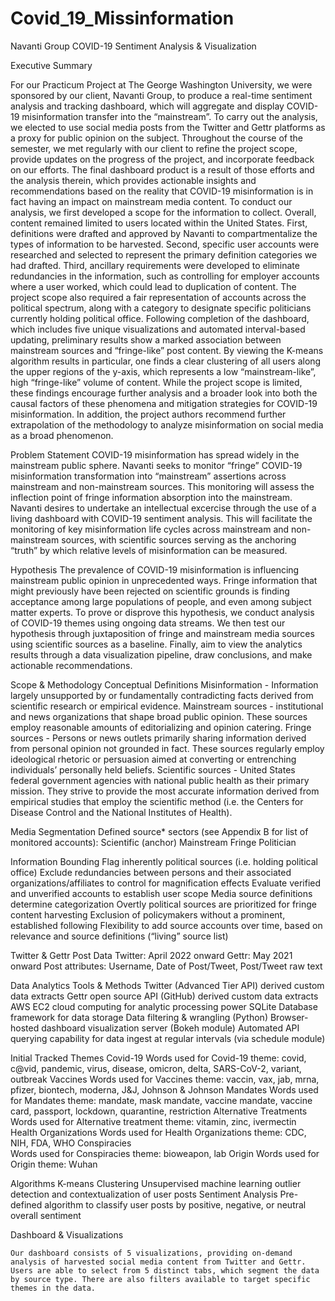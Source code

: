 # Covid_19_Missinformation
Navanti Group
COVID-19 Sentiment Analysis & Visualization


Executive Summary

For our Practicum Project at The George Washington University, we were sponsored by our client, Navanti Group, to produce a real-time sentiment analysis and tracking dashboard, which will aggregate and display COVID-19 misinformation transfer into the “mainstream”. To carry out the analysis, we elected to use social media posts from the Twitter and Gettr platforms as a proxy for public opinion on the subject. Throughout the course of the semester, we met regularly with our client to refine the project scope, provide updates on the progress of the project, and incorporate feedback on our efforts. The final dashboard product is a result of those efforts and the analysis therein, which provides actionable insights and recommendations based on the reality that COVID-19 misinformation is in fact having an impact on mainstream media content.
	To conduct our analysis, we first developed a scope for the information to collect. Overall, content remained limited to users located within the United States. First, definitions were drafted and approved by Navanti to compartmentalize the types of information to be harvested. Second, specific user accounts were researched and selected to represent the primary definition categories we had drafted. Third, ancillary requirements were developed to eliminate redundancies in the information, such as controlling for employer accounts where a user worked, which could lead to duplication of content. The project scope also required a fair representation of accounts across the political spectrum, along with a category to designate specific politicians currently holding political office.
	Following completion of the dashboard, which includes five unique visualizations and automated interval-based updating, preliminary results show a marked association between mainstream sources and “fringe-like” post content. By viewing the K-means algorithm results in particular, one finds a clear clustering of all users along the upper regions of the y-axis, which represents a low “mainstream-like”, high “fringe-like” volume of content. While the project scope is limited, these findings encourage further analysis and a broader look into both the causal factors of these phenomena and mitigation strategies for COVID-19 misinformation. In addition, the project authors recommend further extrapolation of the methodology to analyze misinformation on social media as a broad phenomenon.


Problem Statement
COVID-19 misinformation has spread widely in the mainstream public sphere. Navanti seeks to monitor “fringe” COVID-19 misinformation transformation into “mainstream” assertions across mainstream and non-mainstream sources. This monitoring will assess the inflection point of fringe information absorption into the mainstream. Navanti desires to undertake an intellectual excercise through the use of a living dashboard with COVID-19 sentiment analysis. This will facilitate the monitoring of key misinformation life cycles across mainstream and non-mainstream sources, with scientific sources serving as the anchoring “truth” by which relative levels of misinformation can be measured.

Hypothesis
The prevalence of COVID-19 misinformation is influencing mainstream public opinion in unprecedented ways. Fringe information that might previously have been rejected on scientific grounds is finding acceptance among large populations of people, and even among subject matter experts. To prove or disprove this hypothesis, we conduct analysis of COVID-19 themes using ongoing data streams. We then test our hypothesis through juxtaposition of fringe and mainstream media sources using scientific sources as a baseline. Finally, aim to view the analytics results through a data visualization pipeline, draw conclusions, and make actionable recommendations.

Scope & Methodology
Conceptual Definitions
Misinformation - Information largely unsupported by or fundamentally contradicting facts derived from scientific research or empirical evidence.
Mainstream sources - institutional and news organizations that shape broad public opinion. These sources employ reasonable amounts of editorializing and opinion catering.
Fringe sources - Persons or news outlets primarily sharing information derived from personal opinion not grounded in fact. These sources regularly employ ideological rhetoric or persuasion aimed at converting or entrenching individuals’ personally held beliefs.
Scientific sources - United States federal government agencies with national public health as their primary mission. They strive to provide the most accurate information derived from empirical studies that employ the scientific method (i.e. the Centers for Disease Control and the National Institutes of Health).







Media Segmentation
Defined source* sectors (see Appendix B for list of monitored accounts):
Scientific (anchor)
Mainstream
Fringe
Politician

Information Bounding
Flag inherently political sources (i.e. holding political office)
Exclude redundancies between persons and their associated organizations/affiliates to control for magnification effects
Evaluate verified and unverified accounts to establish user scope
Media source definitions determine categorization
Overtly political sources are prioritized for fringe content harvesting
Exclusion of  policymakers without a prominent, established following
Flexibility to add source accounts over time, based on relevance and source definitions (“living” source list)

Twitter & Gettr Post Data
Twitter: April 2022 onward
Gettr: May 2021 onward
Post attributes: Username, Date of Post/Tweet, Post/Tweet raw text

Data Analytics
Tools & Methods
Twitter (Advanced Tier API) derived custom data extracts
Gettr open source API (GitHub) derived custom data extracts
AWS EC2 cloud computing for analytic processing power
SQLite Database framework for data storage
Data filtering & wrangling (Python)
Browser-hosted dashboard visualization server (Bokeh module)
Automated API querying capability for data ingest at regular intervals (via schedule module)




Initial Tracked Themes
Covid-19
Words used for Covid-19 theme: covid, c@vid, pandemic, virus, disease, omicron, delta, SARS-CoV-2, variant, outbreak
Vaccines
Words used for Vaccines theme: vaccin, vax, jab, mrna, pfizer, biontech, moderna, J&J, Johnson & Johnson
Mandates
Words used for Mandates theme: mandate, mask mandate, vaccine mandate, vaccine card, passport, lockdown, quarantine, restriction
Alternative Treatments
Words used for Alternative treatment theme: vitamin, zinc, ivermectin
Health Organizations
Words used for Health Organizations theme: CDC, NIH, FDA, WHO
Conspiracies  
Words used for Conspiracies theme: bioweapon, lab
Origin
Words used for Origin theme: Wuhan

Algorithms
K-means Clustering
Unsupervised machine learning outlier detection and contextualization of user posts
Sentiment Analysis 
Pre-defined algorithm to classify user posts by positive, negative, or neutral overall sentiment













Dashboard & Visualizations


	Our dashboard consists of 5 visualizations, providing on-demand analysis of harvested social media content from Twitter and Gettr. Users are able to select from 5 distinct tabs, which segment the data by source type. There are also filters available to target specific themes in the data.

